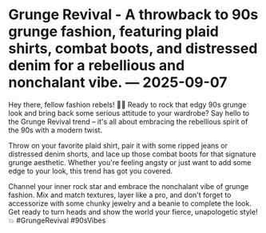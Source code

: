 # Grunge Revival - A throwback to 90s grunge fashion, featuring plaid shirts, combat boots, and distressed denim for a rebellious and nonchalant vibe. — 2025-09-07

Hey there, fellow fashion rebels! 🤘🏼 Ready to rock that edgy 90s grunge look and bring back some serious attitude to your wardrobe? Say hello to the Grunge Revival trend – it's all about embracing the rebellious spirit of the 90s with a modern twist.

Throw on your favorite plaid shirt, pair it with some ripped jeans or distressed denim shorts, and lace up those combat boots for that signature grunge aesthetic. Whether you're feeling angsty or just want to add some edge to your look, this trend has got you covered.

Channel your inner rock star and embrace the nonchalant vibe of grunge fashion. Mix and match textures, layer like a pro, and don't forget to accessorize with some chunky jewelry and a beanie to complete the look. Get ready to turn heads and show the world your fierce, unapologetic style! 💥 #GrungeRevival #90sVibes